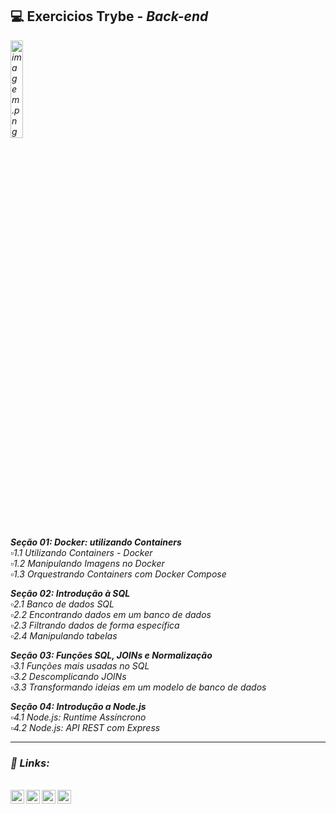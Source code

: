 ## 💻️ Exercicios Trybe - <i>Back-end<i>

<img src="https://media2.giphy.com/media/e6w3i2arfjIoI8hWy0/giphy.gif?cid=ecf05e47zwr41l2zle2hgii85qd0ott15xy1ue058qpqlopt&rid=giphy.gif&ct=g" alt="imagem.png" style="width: 20%;"> <br>

**Seção 01: Docker: utilizando Containers**<br>
 ▫️1.1 Utilizando Containers - Docker<br>
 ▫️1.2 Manipulando Imagens no Docker<br>
 ▫️1.3 Orquestrando Containers com Docker Compose<br>
 
 
 **Seção 02: Introdução à SQL**<br>
 ▫️2.1 Banco de dados SQL<br>
 ▫️2.2 Encontrando dados em um banco de dados<br>
 ▫️2.3 Filtrando dados de forma específica<br>
 ▫️2.4 Manipulando tabelas<br>
 
**Seção 03: Funções SQL, JOINs e Normalização**<br>
 ▫️3.1 Funções mais usadas no SQL<br>
 ▫️3.2 Descomplicando JOINs<br>
 ▫️3.3 Transformando ideias em um modelo de banco de dados<br>
 
 **Seção 04: Introdução a Node.js**<br>
 ▫️4.1 Node.js: Runtime Assíncrono<br>
 ▫️4.2 Node.js: API REST com Express<br>



 
 ----

### 🔗️ Links:
<br>

<a target="_blank" href="https://www.linkedin.com/in/caroline-nunes-769307240/">
  <img align="left" alt="LinkdeIN" width="22px" src="https://cdn.jsdelivr.net/npm/simple-icons@v3/icons/linkedin.svg" />
</a>
<a target="_blank" href="https://www.instagram.com/caarolhn/">
  <img align="left" alt="Instagram" width="22px" src="https://cdn.jsdelivr.net/npm/simple-icons@v3/icons/instagram.svg" />
</a>
<a target="_blank" href="mailto:nunescaroline905@gmail.com">
  <img align="left" alt="Gmail" width="22px" src="https://cdn.jsdelivr.net/npm/simple-icons@v3/icons/gmail.svg" />
</a>
 
 <a target="_blank" href="https://api.whatsapp.com/send?phone=5548988037114&text=Hello%20World...%20Seja%20bem-vindo(a)!!">
  <img align="left" alt="whatsapp" width="22px" src="https://cdn.jsdelivr.net/npm/simple-icons@v3/icons/whatsapp.svg" />
</a>


<br>
